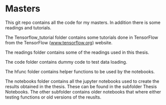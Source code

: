 # Masters
This git repo contains all the code for my masters. In addition there is some readings and tutorials.

The Tensorflow_tutorial folder contains some tutorials done in TensorFlow from the TensorFlow (www.tensorflow.org) website.

The readings folder contains some of the readings used in this thesis.

The code folder contains dummy code to test data loading.

The hfunc folder contains helper functions to be used by the notebooks.

The notebooks folder contains all the jupyter notebooks used to create the results obtained in the thesis. These can be found in the subfolder Thesis Notebooks. The other subfolder contains older notebooks that where either testing functions or old versions of the reuslts.
